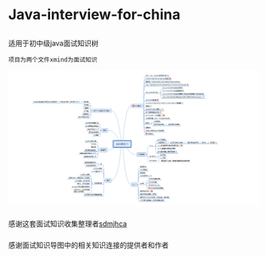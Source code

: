# Java-interview-for-china


##
适用于初中级java面试知识树


`项目为两个文件xmind为面试知识`

![](https://github.com/PatientLiu/Java-interview-for-china/blob/master/20170831104948.png?raw=true)



###
感谢这套面试知识收集整理者[sdmjhca](https://github.com/sdmjhca)   

###
感谢面试知识导图中的相关知识连接的提供者和作者
